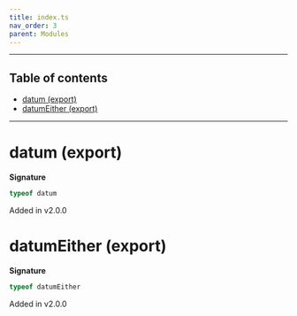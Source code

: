 ```yaml
---
title: index.ts
nav_order: 3
parent: Modules
---
```


---

<h2 class="text-delta">Table of contents</h2>

- [datum (export)](#datum-export)
- [datumEither (export)](#datumeither-export)

---

# datum (export)

**Signature**

```ts
typeof datum
```

Added in v2.0.0

# datumEither (export)

**Signature**

```ts
typeof datumEither
```

Added in v2.0.0
